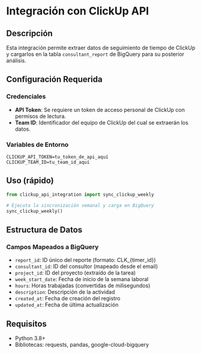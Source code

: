 # Integración con ClickUp API

## Descripción
Esta integración permite extraer datos de seguimiento de tiempo de ClickUp y cargarlos en la tabla `consultant_report` de BigQuery para su posterior análisis.

## Configuración Requerida

### Credenciales
- **API Token**: Se requiere un token de acceso personal de ClickUp con permisos de lectura.
- **Team ID**: Identificador del equipo de ClickUp del cual se extraerán los datos.

### Variables de Entorno
```
CLICKUP_API_TOKEN=tu_token_de_api_aquí
CLICKUP_TEAM_ID=tu_team_id_aquí
```

## Uso (rápido)
```python
from clickup_api_integration import sync_clickup_weekly

# Ejecuta la sincronización semanal y carga en BigQuery
sync_clickup_weekly()
```

## Estructura de Datos

### Campos Mapeados a BigQuery
- `report_id`: ID único del reporte (formato: CLK_{timer_id})
- `consultant_id`: ID del consultor (mapeado desde el email)
- `project_id`: ID del proyecto (extraído de la tarea)
- `week_start_date`: Fecha de inicio de la semana laboral
- `hours`: Horas trabajadas (convertidas de milisegundos)
- `description`: Descripción de la actividad
- `created_at`: Fecha de creación del registro
- `updated_at`: Fecha de última actualización

## Requisitos
- Python 3.8+
- Bibliotecas: requests, pandas, google-cloud-bigquery
